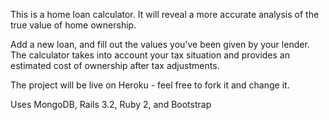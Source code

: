 This is a home loan calculator.  It will reveal a more accurate analysis of the true value of home ownership.

Add a new loan, and fill out the values you've been given by your lender.  The calculator takes into account your tax situation and provides an estimated cost of ownership after tax adjustments.

The project will be live on Heroku - feel free to fork it and change it.

Uses MongoDB, Rails 3.2, Ruby 2, and Bootstrap